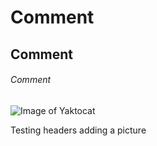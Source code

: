 # Comment
## Comment
###### Comment

![Image of Yaktocat](https://octodex.github.com/images/yaktocat.png)

Testing headers
adding a picture
